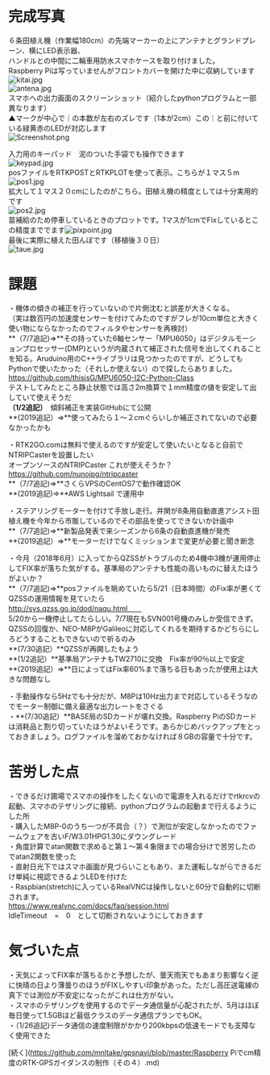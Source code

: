 # 完成写真  
６条田植え機（作業幅180cm）の先端マーカーの上にアンテナとグランドプレーン、横にLED表示器、  
ハンドルとの中間に二輪車用防水スマホケースを取り付けました。  
Raspberry Piは写っていませんがフロントカバーを開けた中に収納しています  
![kitai.jpg](/image/14e59b5a-01e3-900c-f17f-9d60f82067de.jpeg)  
![antena.jpg](/image/8ad093f6-4b25-260a-3d93-07ea434b5afd.jpeg)  
スマホへの出力画面のスクリーンショット（紹介したpythonプログラムと一部異なります）  
▲マークが中心で｜の本数が左右のズレです（1本が2cm）この｜と前に付いている緑黄赤のLEDが対応します  
![Screenshot.png](/image/799eb7d0-ba4f-db3e-cb64-304de11c4533.png)  
  
入力用のキーパッド　泥のついた手袋でも操作できます  
![keypad.jpg](/image/011a9d44-a8e0-fefe-ccb5-ad533a5f9c69.jpeg)  
posファイルをRTKPOSTとRTKPLOTを使って表示。こちらが１マス５m  
![pos1.jpg](/image/09b92ed6-a3f3-7507-f21a-5bbd2779c29e.jpeg)  
拡大して１マス２０cmにしたのがこちら。田植え機の精度としては十分実用的です  
![pos2.jpg](/image/98d151c7-ac55-7dcd-17bb-f2a4b470c576.jpeg)  
苗補給のため停車しているときのプロットです。1マスが1cmでFixしているとこの精度まででます![pixpoint.jpg](/image/641cf76b-ba29-9502-a1fd-39fd8fea3693.jpeg)  
最後に実際に植えた田んぼです（移植後３０日）  
![taue.jpg](/image/3a5d57ae-3305-6f04-95a8-728a92486287.jpeg)  
  
# 課題  
・機体の傾きの補正を行っていないので片側沈むと誤差が大きくなる。  
（実は数百円の加速度センサーを付けてみたのですがフレが10cm単位と大きく使い物にならなかったのでフィルタやセンサーを再検討）  
**（7/7追記)⇒**その持っていた6軸センサー「MPU6050」はデジタルモーションプロセッサー(DMP)というが内蔵されて補正された信号を出してくれることを知る。Aruduino用のC++ライブラリは見つかったのですが、どうしてもPythonで使いたかった（それしか使えない）ので探したらありました。  
https://github.com/thisisG/MPU6050-I2C-Python-Class  
テストしてみたところ静止状態では高さ2m換算で１mm精度の値を安定して出していて使えそうだ  
**（1/2追記）**　傾斜補正を実装GitHubにて公開  
**(2019追記）⇒**使ってみたら１～２cmぐらいしか補正されてないので必要なかったかも  
  
・RTK2GO.comは無料で使えるのですが安定して使いたいとなると自前でNTRIPCasterを設置したい  
オープンソースのNTRIPCaster これが使えそうか？  
https://github.com/nunojpg/ntripcaster  
**（7/7追記)⇒**さくらVPSのCentOS7で動作確認OK  
**(2019追記)⇒**AWS Lightsail で運用中  
  
・ステアリングモーターを付けて手放し走行。井関が8条用自動直進アシスト田植え機を今年から市販しているのでその部品を使ってできないか計画中  
**（7/7追記)⇒**新製品発表で来シーズンから6条の自動直進機が発売  
**(2019追記）⇒**モーターだけでなくミッションまで変更が必要と聞き断念  
  
・今月（2018年6月）に入ってからQZSSがトラブルのため4機中3機が運用停止してFIX率が落ちた気がする。基準局のアンテナも性能の高いものに替えたほうがよいか？  
**（7/7追記)⇒**posファイルを眺めていたら5/21（日本時間）のFix率が悪くてQZSSの運用情報を見ていたら  
http://sys.qzss.go.jp/dod/naqu.html　　  
5/20から一機停止してたらしい。7/7現在もSVN001号機のみしか受信できず。  
QZSSの回復か、NEO-M8PがGalileoに対応してくれるを期待するかどちらにしろどうすることもできないので祈るのみ  
**(7/30追記）**QZSSが再開したもよう  
**(1/2追記）**基準局アンテナもTW2710に交換　Fix率が90％以上で安定  
**(2019追記）⇒**日によってはFix率60%まで落ちる日もあったが使用上は大きな問題なし  
  
・手動操作なら5Hzでも十分だが、M8Pは10Hz出力まで対応しているそうなのでモーター制御に備え最適な出力レートをさぐる  
・**(7/30追記）**BASE局のSDカードが壊れ交換。Raspberry PiのSDカードは消耗品と割り切っていたほうがよいそうです。あらかじめバックアップをとっておきましょう。ログファイルを溜めておかなければ８GBの容量で十分です。  
# 苦労した点  
・できるだけ圃場でスマホの操作をしたくないので電源を入れるだけでrtkrcvの起動、スマホのテザリングに接続、pythonプログラムの起動まで行えるようにした所  
・購入したM8P-0のうち一つが不具合（？）で測位が安定しなかったのでファームウェアを古いF/W3.01HPG1.30にダウングレード  
・角度計算でatan関数で求めると第１～第４象限までの場合分けで苦労したのでatan2関数を使った  
・直射日光下ではスマホ画面が見づらいこともあり、また運転しながらできるだけ単純に視認できるようLEDを付けた  
・Raspbian(stretch)に入っているRealVNCは操作しないと60分で自動的に切断されます。  
https://www.realvnc.com/docs/faq/session.html  
IdleTimeout　=　0　として切断されないようにしておきます  
  
  
  
# 気づいた点  
・天気によってFIX率が落ちるかと予想したが、曇天雨天でもあまり影響なく逆に快晴の日より薄曇りのほうがFIXしやすい印象があった。ただし高圧送電線の真下では測位が不安定になったがこれは仕方がない。  
・スマホのテザリングを使用するのでデータ通信量が心配されたが、5月はほぼ毎日使って1.5GBほど最低クラスのデータ通信プランでもOK。  
・（1/26追記)データ通信の速度制限がかかり200kbpsの低速モードでも支障なく使用できた  
  
  
[続く](https://github.com/mnltake/gpsnavi/blob/master/Raspberry Piでcm精度のRTK-GPSガイダンスの制作（その４）.md)  
